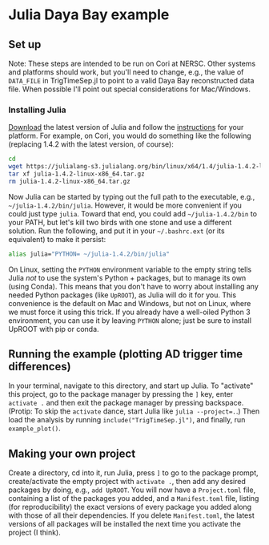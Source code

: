 # Julia Daya Bay example

## Set up

Note: These steps are intended to be run on Cori at NERSC. Other systems and
platforms should work, but you'll need to change, e.g., the value of `DATA_FILE`
in TrigTimeSep.jl to point to a valid Daya Bay reconstructed data file. When
possible I'll point out special considerations for Mac/Windows.

### Installing Julia

[Download](https://julialang.org/downloads/) the latest version of Julia and
follow the [instructions](https://julialang.org/downloads/platform/) for your
platform. For example, on Cori, you would do something like the following
(replacing 1.4.2 with the latest version, of course):

```bash
cd
wget https://julialang-s3.julialang.org/bin/linux/x64/1.4/julia-1.4.2-linux-x86_64.tar.gz
tar xf julia-1.4.2-linux-x86_64.tar.gz
rm julia-1.4.2-linux-x86_64.tar.gz
```

Now Julia can be started by typing out the full path to the executable, e.g.,
`~/julia-1.4.2/bin/julia`. However, it would be more convenient if you could
just type `julia`. Toward that end, you could add `~/julia-1.4.2/bin` to your
PATH, but let's kill two birds with one stone and use a different solution. Run
the following, and put it in your `~/.bashrc.ext` (or its equivalent) to make it
persist:

```bash
alias julia="PYTHON= ~/julia-1.4.2/bin/julia"
```

On Linux, setting the `PYTHON` environment variable to the empty string tells
Julia *not* to use the system's Python + packages, but to manage its own (using
Conda). This means that you don't have to worry about installing any needed
Python packages (like `UpROOT`), as Julia will do it for you. This convenience
is the default on Mac and Windows, but not on Linux, where we must force it
using this trick. If you already have a well-oiled Python 3 environment, you can
use it by leaving `PYTHON` alone; just be sure to install UpROOT with pip or
conda.

## Running the example (plotting AD trigger time differences)

In your terminal, navigate to this directory, and start up Julia. To "activate"
this project, go to the package manager by pressing the `]` key, enter `activate .`
and then exit the package manager by pressing backspace. (Protip: To skip the
`activate` dance, start Julia like `julia --project=.`.) Then load the analysis
by running `include("TrigTimeSep.jl")`, and finally, run `example_plot()`.

## Making your own project

Create a directory, cd into it, run Julia, press `]` to go to the package
prompt, create/activate the empty project with `activate .`, then add any
desired packages by doing, e.g., `add UpROOT`. You will now have a
`Project.toml` file, containing a list of the packages you added, and a
`Manifest.toml` file, listing (for reproducibility) the exact versions of every
package you added along with those of all their dependencies. If you delete
`Manifest.toml`, the latest versions of all packages will be installed the next
time you activate the project (I think).
